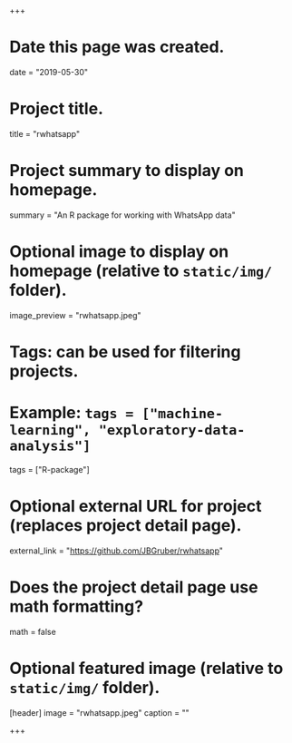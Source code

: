 +++
# Date this page was created.
date = "2019-05-30"

# Project title.
title = "rwhatsapp"

# Project summary to display on homepage.
summary = "An R package for working with WhatsApp data"

# Optional image to display on homepage (relative to `static/img/` folder).
image_preview = "rwhatsapp.jpeg"

# Tags: can be used for filtering projects.
# Example: `tags = ["machine-learning", "exploratory-data-analysis"]`
tags = ["R-package"]

# Optional external URL for project (replaces project detail page).
external_link = "https://github.com/JBGruber/rwhatsapp"

# Does the project detail page use math formatting?
math = false

# Optional featured image (relative to `static/img/` folder).
[header]
image = "rwhatsapp.jpeg"
caption = ""

+++
